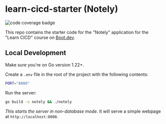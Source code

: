 # learn-cicd-starter (Notely)

![code coverage badge](https://github.com/helsanesta/learn-cicd-starter/workflows/ci/badge.svg)

This repo contains the starter code for the "Notely" application for the "Learn CICD" course on [Boot.dev](https://boot.dev).

## Local Development

Make sure you're on Go version 1.22+.

Create a `.env` file in the root of the project with the following contents:

```bash
PORT="8080"
```

Run the server:

```bash
go build -o notely && ./notely
```

*This starts the server in non-database mode.* It will serve a simple webpage at `http://localhost:8080`.

<!-- You do *not* need to set up a database or any interactivity on the webpage yet. Instructions for that will come later in the course! -->
